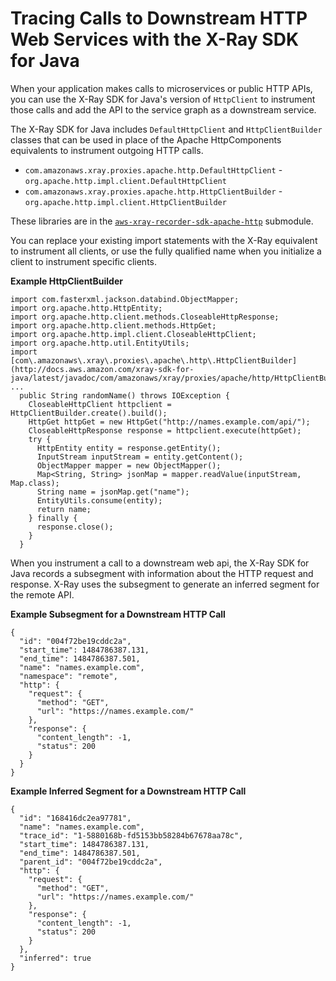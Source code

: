 # Tracing Calls to Downstream HTTP Web Services with the X\-Ray SDK for Java<a name="xray-sdk-java-httpclients"></a>

When your application makes calls to microservices or public HTTP APIs, you can use the X\-Ray SDK for Java's version of `HttpClient` to instrument those calls and add the API to the service graph as a downstream service\.

The X\-Ray SDK for Java includes `DefaultHttpClient` and `HttpClientBuilder` classes that can be used in place of the Apache HttpComponents equivalents to instrument outgoing HTTP calls\.
+ `com.amazonaws.xray.proxies.apache.http.DefaultHttpClient` \- `org.apache.http.impl.client.DefaultHttpClient`
+ `com.amazonaws.xray.proxies.apache.http.HttpClientBuilder` \- `org.apache.http.impl.client.HttpClientBuilder`

These libraries are in the [`aws-xray-recorder-sdk-apache-http`](xray-sdk-java.md) submodule\.

You can replace your existing import statements with the X\-Ray equivalent to instrument all clients, or use the fully qualified name when you initialize a client to instrument specific clients\.

**Example HttpClientBuilder**  

```
import com.fasterxml.jackson.databind.ObjectMapper;
import org.apache.http.HttpEntity;
import org.apache.http.client.methods.CloseableHttpResponse;
import org.apache.http.client.methods.HttpGet;
import org.apache.http.impl.client.CloseableHttpClient;
import org.apache.http.util.EntityUtils;
import [com\.amazonaws\.xray\.proxies\.apache\.http\.HttpClientBuilder](http://docs.aws.amazon.com/xray-sdk-for-java/latest/javadoc/com/amazonaws/xray/proxies/apache/http/HttpClientBuilder.html);
...
  public String randomName() throws IOException {
    CloseableHttpClient httpclient = HttpClientBuilder.create().build();
    HttpGet httpGet = new HttpGet("http://names.example.com/api/");
    CloseableHttpResponse response = httpclient.execute(httpGet);
    try {
      HttpEntity entity = response.getEntity();
      InputStream inputStream = entity.getContent();
      ObjectMapper mapper = new ObjectMapper();
      Map<String, String> jsonMap = mapper.readValue(inputStream, Map.class);
      String name = jsonMap.get("name");
      EntityUtils.consume(entity);
      return name;
    } finally {
      response.close();
    }
  }
```

When you instrument a call to a downstream web api, the X\-Ray SDK for Java records a subsegment with information about the HTTP request and response\. X\-Ray uses the subsegment to generate an inferred segment for the remote API\.

**Example Subsegment for a Downstream HTTP Call**  

```
{
  "id": "004f72be19cddc2a",
  "start_time": 1484786387.131,
  "end_time": 1484786387.501,
  "name": "names.example.com",
  "namespace": "remote",
  "http": {
    "request": {
      "method": "GET",
      "url": "https://names.example.com/"
    },
    "response": {
      "content_length": -1,
      "status": 200
    }
  }
}
```

**Example Inferred Segment for a Downstream HTTP Call**  

```
{
  "id": "168416dc2ea97781",
  "name": "names.example.com",
  "trace_id": "1-5880168b-fd5153bb58284b67678aa78c",
  "start_time": 1484786387.131,
  "end_time": 1484786387.501,
  "parent_id": "004f72be19cddc2a",
  "http": {
    "request": {
      "method": "GET",
      "url": "https://names.example.com/"
    },
    "response": {
      "content_length": -1,
      "status": 200
    }
  },
  "inferred": true
}
```